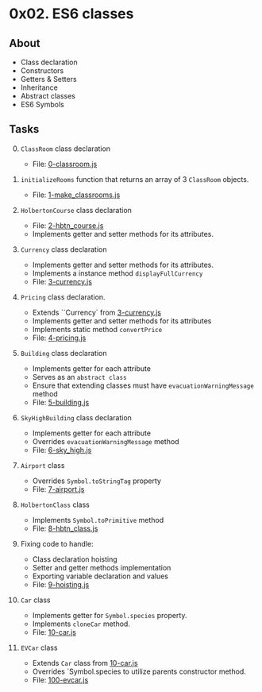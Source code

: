 # 0x02. ES6 classes

## About
- Class declaration
- Constructors
- Getters & Setters
- Inheritance
- Abstract classes
- ES6 Symbols

## Tasks
0. `ClassRoom` class declaration
    - File: [0-classroom.js](0-classroom.js)

1. `initializeRooms` function that returns an array of 3 `ClassRoom` objects.
    - File: [1-make_classrooms.js](1-make_classrooms.js)

2. `HolbertonCourse` class declaration
    - File: [2-hbtn_course.js](2-hbtn_course.js)
    - Implements getter and setter methods for its attributes.

3. `Currency` class declaration
    - Implements getter and setter methods for its attributes.
    - Implements a instance method `displayFullCurrency`
    - File: [3-currency.js](3-currency.js)

4. `Pricing` class declaration.
    - Extends ``Currency` from [3-currency.js](3-currency.js)
    - Implements getter and setter methods for its attributes
    - Implements static method `convertPrice`
    - File: [4-pricing.js](4-pricing.js)

5. `Building` class declaration
    - Implements getter for each attribute
    - Serves as an `abstract class`
    - Ensure that extending classes must have `evacuationWarningMessage` method
    - File: [5-building.js](5-building.js)

6. `SkyHighBuilding` class declaration
    - Implements getter for each attribute
    - Overrides `evacuationWarningMessage` method
    - File: [6-sky_high.js](6-sky_high.js)

7. `Airport` class
    - Overrides `Symbol.toStringTag` property
    - File: [7-airport.js](7-airport.js)

8. `HolbertonClass` class
    - Implements `Symbol.toPrimitive` method
    - File: [8-hbtn_class.js](8-hbtn_class.js)

9. Fixing code to handle:
    - Class declaration hoisting
    - Setter and getter methods implementation
    - Exporting variable declaration and values
    - File: [9-hoisting.js](9-hoisting.js)

10. `Car` class
    - Implements getter for `Symbol.species` property.
    - Implements `cloneCar` method.
    - File: [10-car.js](10-car.js)

11. `EVCar` class
    - Extends `Car` class from [10-car.js](10-car.js)
    - Overrides `Symbol.species to utilize parents constructor method.
    - File: [100-evcar.js](100-evcar.js)
